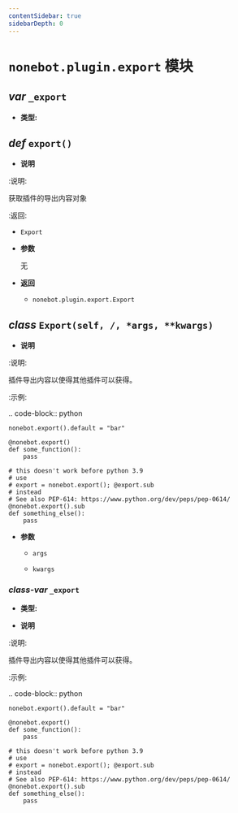 ```yaml
---
contentSidebar: true
sidebarDepth: 0
---
```


# `nonebot.plugin.export` 模块

## _var_ `_export`

- **类型:** 

## _def_ `export()`

- **说明**

:说明:

获取插件的导出内容对象

:返回:

  - ``Export``

- **参数**

    无

- **返回**

    - `nonebot.plugin.export.Export`

## _class_ `Export(self, /, *args, **kwargs)`

- **说明**

:说明:

插件导出内容以使得其他插件可以获得。

:示例:

.. code-block:: python

    nonebot.export().default = "bar"

    @nonebot.export()
    def some_function():
        pass

    # this doesn't work before python 3.9
    # use
    # export = nonebot.export(); @export.sub
    # instead
    # See also PEP-614: https://www.python.org/dev/peps/pep-0614/
    @nonebot.export().sub
    def something_else():
        pass

- **参数**

    - `args`

    - `kwargs`

### _class-var_ `_export`

- **类型:** 

- **说明**

:说明:

插件导出内容以使得其他插件可以获得。

:示例:

.. code-block:: python

    nonebot.export().default = "bar"

    @nonebot.export()
    def some_function():
        pass

    # this doesn't work before python 3.9
    # use
    # export = nonebot.export(); @export.sub
    # instead
    # See also PEP-614: https://www.python.org/dev/peps/pep-0614/
    @nonebot.export().sub
    def something_else():
        pass